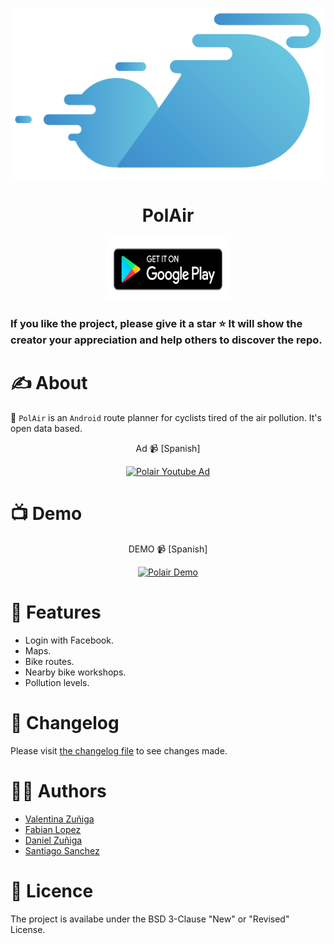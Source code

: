 <p align="center">
<img src="readme-resources/logo.png" alt="Polair for Android">
</p>

<h1 align="center">PolAir</h1>

<p align="center">
<a href="http://polair.co"><img src="readme-resources/badge.png" width="200" height="100" alt="Download on the Play Store"/></a>
</p>

### If you like the project, please give it a star ⭐ It will show the creator your appreciation and help others to discover the repo.

# ✍️ About 
🍃 `PolAir` is an `Android` route planner for cyclists tired of the air pollution. It's open data based. 

<div align="center">
  <p>Ad 📹 [Spanish]</p>
  <a href="https://www.youtube.com/watch?v=wkjnCRKNI1U"><img src="https://img.youtube.com/vi/wkjnCRKNI1U/0.jpg" alt="Polair Youtube Ad"></a>
</div>

# 📺 Demo 

<div align="center">
  <p>DEMO 📹 [Spanish]</p>
  <a href="https://youtu.be/mA9PMiBv3xI"><img src="https://img.youtube.com/vi/mA9PMiBv3xI/0.jpg" alt="Polair Demo"></a>
</div>

# 👻 Features

- Login with Facebook.
- Maps.
- Bike routes.
- Nearby bike workshops.
- Pollution levels.

# 📝 Changelog 

Please visit [the changelog file](https://github.com/dfzunigah/polair/blob/master/changelog.md) to see changes made.

# 👨‍💻 Authors

- [Valentina Zuñiga]()
- [Fabian Lopez]()
- [Daniel Zuñiga](https://linkedin.com/in/dfzunigah)
- [Santiago Sanchez](https://www.linkedin.com/in/santiagosanchez28/)

# 🔖 Licence

The project is availabe under the BSD 3-Clause "New" or "Revised" License.
